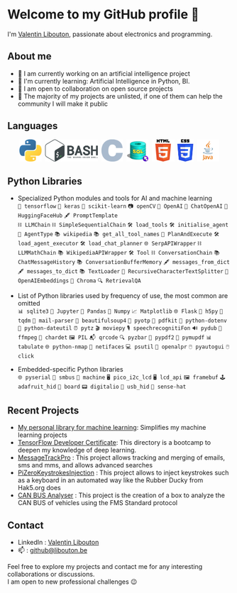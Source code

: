<!--
**ValentinLibouton/valentinlibouton** is a ✨ _special_ ✨ repository because its `README.md` (this file) appears on your GitHub profile.

Here are some ideas to get you started:

- 🔭 I’m currently working on ...
- 🌱 I’m currently learning ...
- 👯 I’m looking to collaborate on ...
- 🤔 I’m looking for help with ...
- 💬 Ask me about ...
- 📫 How to reach me: ...
- 😄 Pronouns: ...
- ⚡ Fun fact: ...
-->
# Welcome to my GitHub profile 👋

I'm [Valentin Libouton](https://www.linkedin.com/in/libouton/), passionate about electronics and programming.


<!--![Image](https://avatars.githubusercontent.com/u/97308348?s=96&v=4)-->

## About me
- 🚀 I am currently working on an artificial intelligence project
- 🌱 I'm currently learning: Artificial Intelligence in Python, BI.
- 👯 I am open to collaboration on open source projects
- 🔭 The majority of my projects are unlisted, if one of them can help the community I will make it public


## Languages
<p align="center">
	<img src="./images/python.svg" height="50" alt="icone languages Python">&nbsp;
	<img src="./images/bash.svg" height="50" alt="icone languages Bash">&nbsp;
	<img src="./images/c.svg" height="50" alt="icone languages C">&nbsp;
	<img src="./images/sql.svg" height="50" alt="icone languages SQL">&nbsp;
	<img src="./images/HTML5.svg" height="50" alt="icone languages HTML5">&nbsp;
	<img src="./images/CSS3.svg" height="50" alt="icone languages CSS3">&nbsp;
	<img src="./images/java.svg" height="50" alt="icone languages JAVA">
</p>	

## Python Libraries
* Specialized Python modules and tools for AI and machine learning<br>
`🧠 tensorflow` `🧠 keras` `🧠 scikit-learn` `📷 openCV` `🧠 OpenAI` `🤖 ChatOpenAI` `🤖 HuggingFaceHub` `🖋️ PromptTemplate`  
`⛓️ LLMChain` `⛓️ SimpleSequentialChain` `🛠️ load_tools` `🛠️ initialise_agent` `🧬 AgentType` `📚 wikipedia` `📚 get_all_tool_names`
`🔧 PlanAndExecute` `🛠️ load_agent_executor` `🛠️ load_chat_planner` `🌐 SerpAPIWrapper` `⛓️ LLMMathChain` `📚 WikipediaAPIWrapper`
`🛠️ Tool` `⛓️ ConversationChain` `📚 ChatMessageHistory` `📚 ConversationBufferMemory` `🖋️ messages_from_dict` `🖋️ messages_to_dict`
`📚 TextLoader` `🔧 RecursiveCharacterTextSplitter` `🧬 OpenAIEmbeddings` `🎨 Chroma` `🔍 RetrievalQA`

* List of Python libraries used by frequency of use, the most common are omitted<br>
`📊 sqlite3` `📓 Jupyter` `🐼 Pandas` `🔢 Numpy` `📈 Matplotlib` `🌐 Flask` `💽 h5py`
`📁 tqdm` `📧 mail-parser` `🍵 beautifulsoup4` `🔐 pyotp` `📰 pdfkit` `🔗 python-dotenv` `📆 python-dateutil` `⏰ pytz` `🎬 moviepy`
`🎙️ speechrecognitiFon` `🔊 pydub` `🎥 ffmpeg` `🧐 chardet` `🖼️ PIL` `📬 qrcode` `🔍 pyzbar` `📄 pypdf2` `📘 pymupdf` `📊 tabulate` `🌐 python-nmap` `📡 netifaces` `💻 psutil` `🚗 openalpr` `🖱️ pyautogui` `🖱️ click`

* Embedded-specific Python libraries<br>
`🌐 pyserial` `🔌 smbus` `🤖 machine` `🖥️ pico_i2c_lcd` `🖥️ lcd_api` `🖼️ framebuf` `🕹️ adafruit_hid` `🧰 board` 
`📟 digitalio` `💽 usb_hid` `🎩 sense-hat`


## Recent Projects
- [My personal library for machine learning](https://github.com/ValentinLibouton/MachineLearningUtils): Simplifies my machine learning projects
- [TensorFlow Developer Certificate](https://github.com/ValentinLibouton/TensorFlow_Developer_Certificate_Bootcamp): This directory is a bootcamp to deepen my knowledge of deep learning.
- [MessageTrackPro](https://github.com/ValentinLibouton/MessageTrackPro.git) : This project allows tracking and merging of emails, sms and mms, and allows advanced searches
- [PiZeroKeystrokesInjection](https://github.com/ValentinLibouton/PiZeroKeystrokesInjection.git) : This project allows to inject keystrokes such as a keyboard in an automated way like the Rubber Ducky from Hak5.org does
- [CAN BUS Analyser](https://drive.proton.me/urls/6WJKTX57J0#xgB9g7e8vhkf) : This project is the creation of a box to analyze the CAN BUS of vehicles using the FMS Standard protocol


## Contact

- LinkedIn : [Valentin Libouton](https://www.linkedin.com/in/libouton/)
- 📫 : [github@libouton.be](github@libouton.be)

Feel free to explore my projects and contact me for any interesting collaborations or discussions.  
I am open to new professional challenges 😉
